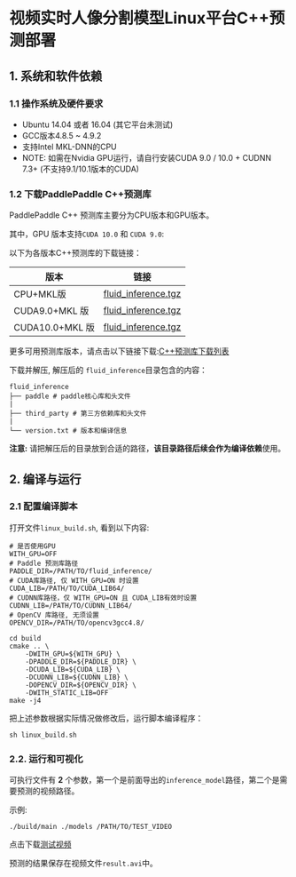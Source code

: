 # 视频实时人像分割模型Linux平台C++预测部署


## 1. 系统和软件依赖

### 1.1 操作系统及硬件要求

- Ubuntu 14.04 或者 16.04 (其它平台未测试)
- GCC版本4.8.5 ~ 4.9.2
- 支持Intel MKL-DNN的CPU 
- NOTE: 如需在Nvidia GPU运行，请自行安装CUDA 9.0 / 10.0 + CUDNN 7.3+ (不支持9.1/10.1版本的CUDA)

### 1.2 下载PaddlePaddle C++预测库

PaddlePaddle C++ 预测库主要分为CPU版本和GPU版本。

其中，GPU 版本支持`CUDA 10.0` 和 `CUDA 9.0`:

以下为各版本C++预测库的下载链接：

|  版本   | 链接  |
|  ----  | ----  |
| CPU+MKL版  | [fluid_inference.tgz](https://paddle-inference-lib.bj.bcebos.com/1.6.3-cpu-avx-mkl/fluid_inference.tgz) |
| CUDA9.0+MKL 版  | [fluid_inference.tgz](https://paddle-inference-lib.bj.bcebos.com/1.6.3-gpu-cuda9-cudnn7-avx-mkl/fluid_inference.tgz) |
| CUDA10.0+MKL 版 | [fluid_inference.tgz](https://paddle-inference-lib.bj.bcebos.com/1.6.3-gpu-cuda10-cudnn7-avx-mkl/fluid_inference.tgz) |

更多可用预测库版本，请点击以下链接下载:[C++预测库下载列表](https://paddlepaddle.org.cn/documentation/docs/zh/advanced_usage/deploy/inference/build_and_install_lib_cn.html)


下载并解压, 解压后的 `fluid_inference`目录包含的内容：
```
fluid_inference
├── paddle # paddle核心库和头文件
|
├── third_party # 第三方依赖库和头文件
|
└── version.txt # 版本和编译信息
```

**注意:** 请把解压后的目录放到合适的路径，**该目录路径后续会作为编译依赖**使用。

## 2. 编译与运行

### 2.1 配置编译脚本

打开文件`linux_build.sh`, 看到以下内容:
```shell
# 是否使用GPU
WITH_GPU=OFF
# Paddle 预测库路径
PADDLE_DIR=/PATH/TO/fluid_inference/
# CUDA库路径, 仅 WITH_GPU=ON 时设置
CUDA_LIB=/PATH/TO/CUDA_LIB64/
# CUDNN库路径，仅 WITH_GPU=ON 且 CUDA_LIB有效时设置
CUDNN_LIB=/PATH/TO/CUDNN_LIB64/
# OpenCV 库路径, 无须设置
OPENCV_DIR=/PATH/TO/opencv3gcc4.8/

cd build
cmake .. \
    -DWITH_GPU=${WITH_GPU} \
    -DPADDLE_DIR=${PADDLE_DIR} \
    -DCUDA_LIB=${CUDA_LIB} \
    -DCUDNN_LIB=${CUDNN_LIB} \
    -DOPENCV_DIR=${OPENCV_DIR} \
    -DWITH_STATIC_LIB=OFF
make -j4
```

把上述参数根据实际情况做修改后，运行脚本编译程序：
```shell
sh linux_build.sh
```

### 2.2. 运行和可视化

可执行文件有 **2** 个参数，第一个是前面导出的`inference_model`路径，第二个是需要预测的视频路径。

示例:
```shell
./build/main ./models /PATH/TO/TEST_VIDEO
```

点击下载[测试视频](https://paddleseg.bj.bcebos.com/deploy/data/test.avi)

预测的结果保存在视频文件`result.avi`中。
